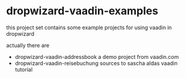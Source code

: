 dropwizard-vaadin-examples
==========================

this project set contains some example projects for using vaadin in dropwizard

actually there are
* dropwizard-vaadin-addressbook a demo project from vaadin.com
* dropwizard-vaadin-reisebuchung sources to sascha aldas vaadin tutorial  

